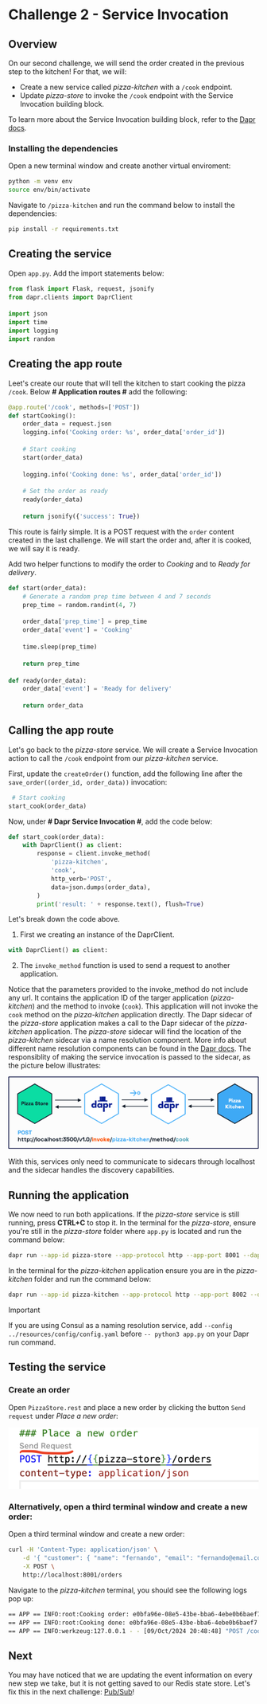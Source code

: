 # Challenge 2 - Service Invocation

## Overview

On our second challenge, we will send the order created in the previous step to the kitchen! For that, we will:

- Create a new service called _pizza-kitchen_ with a `/cook` endpoint.
- Update _pizza-store_ to invoke the `/cook` endpoint with the Service Invocation building block.

To learn more about the Service Invocation building block, refer to the [Dapr docs](https://docs.dapr.io/developing-applications/building-blocks/service-invocation/).

### Installing the dependencies

Open a new terminal window and create another virtual enviroment:

```bash
python -m venv env
source env/bin/activate
```

Navigate to `/pizza-kitchen` and run the command below to install the dependencies:

```bash
pip install -r requirements.txt
```

## Creating the service

Open `app.py`. Add the import statements below:

```python
from flask import Flask, request, jsonify
from dapr.clients import DaprClient

import json
import time
import logging
import random
```

## Creating the app route

Leet's create our route that will tell the kitchen to start cooking the pizza `/cook`. Below **# Application routes #** add the following:

```python
@app.route('/cook', methods=['POST'])
def startCooking():
    order_data = request.json
    logging.info('Cooking order: %s', order_data['order_id'])

    # Start cooking
    start(order_data)
    
    logging.info('Cooking done: %s', order_data['order_id'])
    
    # Set the order as ready
    ready(order_data)

    return jsonify({'success': True})
```

This route is fairly simple. It is a POST request with the `order` content created in the last challenge. We will start the order and, after it is cooked, we will say it is ready.

Add two helper functions to modify the order to _Cooking_ and to _Ready for delivery_.

```python
def start(order_data):
    # Generate a random prep time between 4 and 7 seconds
    prep_time = random.randint(4, 7)
    
    order_data['prep_time'] = prep_time
    order_data['event'] = 'Cooking'

    time.sleep(prep_time)

    return prep_time

def ready(order_data):
    order_data['event'] = 'Ready for delivery'

    return order_data
```

## Calling the app route

Let's go back to the _pizza-store_ service. We will create a Service Invocation action to call the `/cook` endpoint from our _pizza-kitchen_ service.

First, update the `createOrder()` function, add the following line after the `save_order((order_id, order_data))` invocation:

```python
 # Start cooking
start_cook(order_data)
```

Now, under **# Dapr Service Invocation #**, add the code below:

```python
def start_cook(order_data):
    with DaprClient() as client:
        response = client.invoke_method(
            'pizza-kitchen',
            'cook',
            http_verb='POST',
            data=json.dumps(order_data),
        )
        print('result: ' + response.text(), flush=True)
```

Let's break down the code above.

1. First we creating an instance of the DaprClient.

```python
with DaprClient() as client:
```

2. The `invoke_method` function is used to send a request to another application.

Notice that the parameters provided to the invoke_method do not include any url. It contains the application ID of the targer application (_pizza-kitchen_) and the method to invoke (`cook`). This application will not invoke the `cook` method on the _pizza-kitchen_ application directly. The Dapr sidecar of the _pizza-store_ application makes a call to the Dapr sidecar of the _pizza-kitchen_ application. The _pizza-store_ sidecar will find the location of the _pizza-kitchen_ sidecar via a name resolution component. More info about different name resolution components can be found in the [Dapr docs](https://docs.dapr.io/reference/components-reference/supported-name-resolution/). The responsiblity of making the service invocation is passed to the sidecar, as the picture below illustrates:

![service-invocation](/imgs/service-invocation.png)

With this, services only need to communicate to sidecars through localhost and the sidecar handles the discovery capabilities.

## Running the application

We now need to run both applications. If the _pizza-store_ service is still running, press **CTRL+C** to stop it. In the terminal for the _pizza-store_, ensure you're still in the _pizza-store_ folder where `app.py` is located and run the command below:

```bash
dapr run --app-id pizza-store --app-protocol http --app-port 8001 --dapr-http-port 3501 --resources-path ../resources  -- python3 app.py
```

In the terminal for the  _pizza-kitchen_ application ensure you are in the _pizza-kitchen_ folder and run the command below:

```bash
dapr run --app-id pizza-kitchen --app-protocol http --app-port 8002 --dapr-http-port 3502  -- python3 app.py
```

> [!IMPORTANT]
> If you are using Consul as a naming resolution service, add `--config ../resources/config/config.yaml` before `-- python3 app.py` on your Dapr run command.

## Testing the service

### Create an order

Open `PizzaStore.rest` and place a new order by clicking the button `Send request` under _Place a new order_:

![send-request](/imgs/rest-request.png)

### Alternatively, open a third terminal window and create a new order:

Open a third terminal window and create a new order:

```bash
curl -H 'Content-Type: application/json' \
    -d '{ "customer": { "name": "fernando", "email": "fernando@email.com" }, "items": [ { "type":"vegetarian", "amount": 2 } ] }' \
    -X POST \
    http://localhost:8001/orders
```

Navigate to the _pizza-kitchen_ terminal, you should see the following logs pop up:

```bash
== APP == INFO:root:Cooking order: e0bfa96e-08e5-43be-bba6-4ebe0b6baef7
== APP == INFO:root:Cooking done: e0bfa96e-08e5-43be-bba6-4ebe0b6baef7
== APP == INFO:werkzeug:127.0.0.1 - - [09/Oct/2024 20:48:48] "POST /cook HTTP/1.1" 200 -
```

## Next

You may have noticed that we are updating the event information on every new step we take, but it is not getting saved to our Redis state store. Let's fix this in the next challenge: [Pub/Sub](/docs/challenge-3/python.md)!
